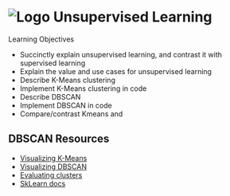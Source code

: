 # ![Logo](https://ga-dash.s3.amazonaws.com/production/assets/logo-9f88ae6c9c3871690e33280fcf557f33.png) Unsupervised Learning

Learning Objectives

- Succinctly explain unsupervised learning, and contrast it with supervised learning
- Explain the value and use cases for unsupervised learning
- Describe K-Means clustering
- Implement K-Means clustering in code
- Describe DBSCAN
- Implement DBSCAN in code
- Compare/contrast Kmeans and 


## DBSCAN Resources

- [Visualizing K-Means](https://www.naftaliharris.com/blog/visualizing-k-means-clustering/)
- [Visualizing DBSCAN](http://www.naftaliharris.com/blog/visualizing-dbscan-clustering/)
- [Evaluating clusters](http://scikit-learn.org/stable/modules/clustering.html#clustering-performance-evaluation)
- [SkLearn docs](http://scikit-learn.org/stable/modules/generated/sklearn.cluster.DBSCAN.html)
